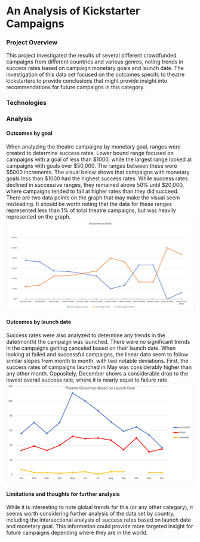 # An Analysis of Kickstarter Campaigns
### Project Overview
This project investigated the results of several different crowdfunded campaigns from different countries and various genres, noting trends in success rates based on campaign monetary goals and launch date. The investigation of this data set focused on the outcomes specifc to theatre kickstarters to provide conclusions that might provide insight into recommendations for future campaigns in this category.

### Technologies
### Analysis
#### Outcomes by goal
When analyzing the theatre campaigns by monetary goal, ranges were created to determine success rates. Lower bound range focused on campaigns with a goal of less than $1000, while the largest range looked at campaigns with goals over $50,000. The ranges between these were $5000 increments. The visual below shows that campaigns with monetary goals less than $1000 had the highest success rates. While success rates declined in successive ranges, they remained above 50% until $20,000, where campaigns tended to fail at higher rates than they did succeed. There are two data points on the graph that may make the visual seem misleading. It should be worth noting that the data for these ranges represented less than 1% of total theatre campaigns, but was heavily represented on the graph. 
![Theatre Outcomes by Goal](https://github.com/manBow1119/kickstarter-analysis/blob/main/Outcomes_vs_Goals.png)

#### Outcomes by launch date
Success rates were also analyzed to determine any trends in the date(month) the campaign was launched. There were no significant trends in the campaigns getting canceled based on their launch date. When looking at failed and successful campaigns, the linear data seem to follow similar slopes from month to month, with two notable deviations. First, the success rates of campaigns launched in May was considerably higher than any other month. Oppositely, December shows a considerable drop to the lowest overall success rate, where it is nearly equal to failure rate.
![Theatre Outcomes Based on Launch Date](https://github.com/manBow1119/kickstarter-analysis/blob/main/Theatre_Outcomes_vs_Launch.png)

#### Limitations and thoughts for further analysis
While it is interesting to note global trends for this (or any other category), it seems worth considering further analysis of the data set by country, including the intersectional analysis of success rates based on launch date and monetary goal. This information could provide more targeted insight for future campaigns depending where they are in the world.


